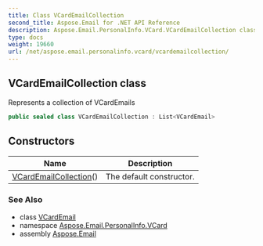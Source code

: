 ```yaml
---
title: Class VCardEmailCollection
second_title: Aspose.Email for .NET API Reference
description: Aspose.Email.PersonalInfo.VCard.VCardEmailCollection class. Represents a collection of VCardEmails
type: docs
weight: 19660
url: /net/aspose.email.personalinfo.vcard/vcardemailcollection/
---
```

## VCardEmailCollection class

Represents a collection of VCardEmails

```csharp
public sealed class VCardEmailCollection : List<VCardEmail>
```

## Constructors

| Name | Description |
| --- | --- |
| [VCardEmailCollection](vcardemailcollection/)() | The default constructor. |

### See Also

* class [VCardEmail](../vcardemail/)
* namespace [Aspose.Email.PersonalInfo.VCard](../../aspose.email.personalinfo.vcard/)
* assembly [Aspose.Email](../../)


